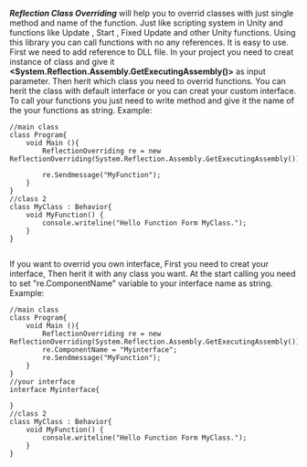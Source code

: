 ***Reflection Class Overriding***  will help you to overrid classes with just single method and name of the function. Just like scripting system in Unity and functions like 
Update , Start , Fixed Update and other Unity functions. Using this library you can call functions with no any references. It is easy to use. First we need to 
add reference to DLL file. In your project you need to creat instance of **<ReflectionOverriding>** class and give it **<System.Reflection.Assembly.GetExecutingAssembly()>**
as input parameter.
Then herit which class you need to overrid functions. You can herit the class with default interface <Behavior> or you can creat your custom interface.
To call your functions you just need to write <SendMessage> method and give it the name of the your functions as string.
Example:
	
``` Csharp
//main class
class Program{
	void Main (){
		ReflectionOverriding re = new ReflectionOverriding(System.Reflection.Assembly.GetExecutingAssembly());
	
		re.Sendmessage("MyFunction");
	}
}
//class 2
class MyClass : Behavior{
	void MyFunction() {
		console.writeline("Hello Function Form MyClass.");
	}
}
	
```
	
If you want to overrid you own interface, First you need to creat your interface, Then herit it with any class you want.
At the start calling you need to set "re.ComponentName" variable to your interface name as string.
Example:
	
``` Csharp
//main class
class Program{
	void Main (){
		ReflectionOverriding re = new ReflectionOverriding(System.Reflection.Assembly.GetExecutingAssembly());
		re.ComponentName = "Myinterface";
		re.Sendmessage("MyFunction");
	}
}
//your interface
interface Myinterface{

}
//class 2
class MyClass : Behavior{
	void MyFunction() {
		console.writeline("Hello Function Form MyClass.");
	}
}
```
